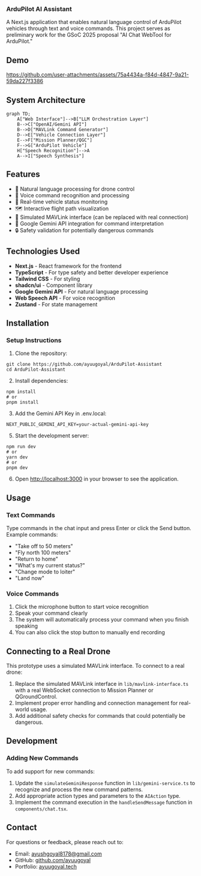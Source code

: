 ### ArduPilot AI Assistant

A Next.js application that enables natural language control of ArduPilot vehicles through text and voice commands. This project serves as preliminary work for the GSoC 2025 proposal "AI Chat WebTool for ArduPilot."

## Demo
https://github.com/user-attachments/assets/75a4434a-f84d-4847-9a21-59da227f3386

## System Architecture

```mermaid
graph TD;
    A["Web Interface"]-->B["LLM Orchestration Layer"]
    B-->C["OpenAI/Gemini API"]
    B-->D["MAVLink Command Generator"]
    D-->E["Vehicle Connection Layer"]
    E-->F["Mission Planner/QGC"]
    F-->G["ArduPilot Vehicle"]
    H["Speech Recognition"]-->A
    A-->I["Speech Synthesis"]
```


## Features

- 💬 Natural language processing for drone control
- 🎤 Voice command recognition and processing
- 🚁 Real-time vehicle status monitoring
- 🗺️ Interactive flight path visualization
- 🔄 Simulated MAVLink interface (can be replaced with real connection)
- 🧠 Google Gemini API integration for command interpretation
- 🔒 Safety validation for potentially dangerous commands


## Technologies Used

- **Next.js** - React framework for the frontend
- **TypeScript** - For type safety and better developer experience
- **Tailwind CSS** - For styling
- **shadcn/ui** - Component library
- **Google Gemini API** - For natural language processing
- **Web Speech API** - For voice recognition
- **Zustand** - For state management


## Installation


### Setup Instructions

1. Clone the repository:


```shellscript
git clone https://github.com/ayuugoyal/ArduPilot-Assistant
cd ArduPilot-Assistant
```

2. Install dependencies:


```shellscript
npm install
# or
pnpm install
```

3. Add the Gemini API Key in .env.local:


```plaintext
NEXT_PUBLIC_GEMINI_API_KEY=your-actual-gemini-api-key
```

5. Start the development server:


```shellscript
npm run dev
# or
yarn dev
# or
pnpm dev
```

6. Open [http://localhost:3000](http://localhost:3000) in your browser to see the application.


## Usage

### Text Commands

Type commands in the chat input and press Enter or click the Send button. Example commands:

- "Take off to 50 meters"
- "Fly north 100 meters"
- "Return to home"
- "What's my current status?"
- "Change mode to loiter"
- "Land now"


### Voice Commands

1. Click the microphone button to start voice recognition
2. Speak your command clearly
3. The system will automatically process your command when you finish speaking
4. You can also click the stop button to manually end recording



## Connecting to a Real Drone

This prototype uses a simulated MAVLink interface. To connect to a real drone:

1. Replace the simulated MAVLink interface in `lib/mavlink-interface.ts` with a real WebSocket connection to Mission Planner or QGroundControl.
2. Implement proper error handling and connection management for real-world usage.
3. Add additional safety checks for commands that could potentially be dangerous.


## Development

### Adding New Commands

To add support for new commands:

1. Update the `simulateGeminiResponse` function in `lib/gemini-service.ts` to recognize and process the new command patterns.
2. Add appropriate action types and parameters to the `AIAction` type.
3. Implement the command execution in the `handleSendMessage` function in `components/chat.tsx`.


## Contact

For questions or feedback, please reach out to:

- Email: [ayushgoyal8178@gmail.com](mailto:ayushgoyal8178@gmail.com)
- GitHub: [github.com/ayuugoyal](https://github.com/ayuugoyal)
- Portfolio: [ayuugoyal.tech](https://ayuugoyal.tech)
